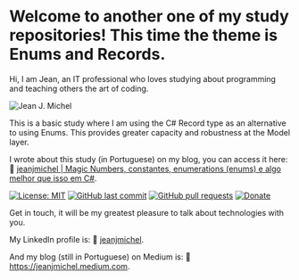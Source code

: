 # Welcome to another one of my study repositories! This time the theme is Enums and Records.

Hi, I am Jean, an IT professional who loves studying about programming and teaching others the art of coding.

![Jean J. Michel]( https://s3.amazonaws.com/x-publico/acesso-livre/jean.png)

This is a basic study where I am using the C# Record type as an alternative to using Enums. This provides greater capacity and robustness at the Model layer.

I wrote about this study (in Portuguese) on my blog, you can access it here: :link: [jeanjmichel | Magic Numbers, constantes, enumerations (enums) e algo melhor que isso em C#](https://jeanjmichel.medium.com/magic-numbers-constantes-enumerations-enums-e-algo-melhor-que-isso-em-c-0e1c7af78695).

[![License: MIT](https://img.shields.io/badge/License-MIT-gren.svg)](https://opensource.org/licenses/MIT) 
[![GitHub last commit](https://img.shields.io/github/last-commit/jeanjmichel/PostAboutMagicNumbersEnumsAndRecords.svg?style=flat)]()
[![GitHub pull requests](https://img.shields.io/github/issues-pr/jeanjmichel/PostAboutMagicNumbersEnumsAndRecords.svg?style=flat)]()
[![Donate](https://img.shields.io/badge/$-support-FE342D.svg?style=flat)](https://ko-fi.com/jeanjmichel)

Get in touch, it will be my greatest pleasure to talk about technologies with you.

My LinkedIn profile is: :link: [jeanjmichel](https://www.linkedin.com/in/jeanjmichel/).

And my blog (still in Portuguese) on Medium is: :link: https://jeanjmichel.medium.com.
